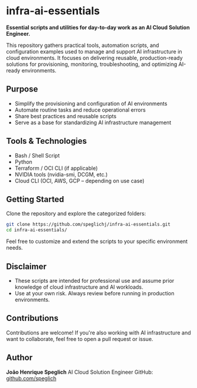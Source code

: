 # infra-ai-essentials

**Essential scripts and utilities for day-to-day work as an AI Cloud Solution Engineer.**

This repository gathers practical tools, automation scripts, and configuration examples used to manage and support AI infrastructure in cloud environments. It focuses on delivering reusable, production-ready solutions for provisioning, monitoring, troubleshooting, and optimizing AI-ready environments.

## Purpose

* Simplify the provisioning and configuration of AI environments
* Automate routine tasks and reduce operational errors
* Share best practices and reusable scripts
* Serve as a base for standardizing AI infrastructure management

## Tools & Technologies

* Bash / Shell Script
* Python
* Terraform / OCI CLI (if applicable)
* NVIDIA tools (nvidia-smi, DCGM, etc.)
* Cloud CLI (OCI, AWS, GCP – depending on use case)

## Getting Started

Clone the repository and explore the categorized folders:

```bash
git clone https://github.com/speglichj/infra-ai-essentials.git
cd infra-ai-essentials/
```

Feel free to customize and extend the scripts to your specific environment needs.

## Disclaimer

* These scripts are intended for professional use and assume prior knowledge of cloud infrastructure and AI workloads.
* Use at your own risk. Always review before running in production environments.

## Contributions

Contributions are welcome! If you're also working with AI infrastructure and want to collaborate, feel free to open a pull request or issue.


## Author

**João Henrique Speglich**
AI Cloud Solution Engineer
GitHub: [github.com/speglich](https://github.com/speglich)
